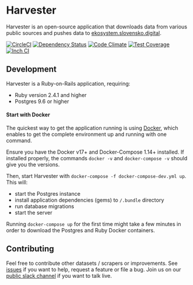 # Harvester

Harvester is an open-source application that downloads data from various public sources and pushes data to [ekosystem.slovensko.digital](https://ekosystem.slovensko.digital/). 

[![CircleCI](https://circleci.com/gh/slovensko-digital/harvester.ecosystem.svg?style=shield&circle-token=4ceebb8c3fa816ecc9ab67491f55f665ea9d8661)](https://circleci.com/gh/slovensko-digital/harvester.ecosystem)
[![Dependency Status](https://gemnasium.com/slovensko-digital/harvester.ecosystem.png)](https://gemnasium.com/slovensko-digital/harvester.ecosystem)
[![Code Climate](https://codeclimate.com/github/slovensko-digital/harvester.ecosystem.png)](https://codeclimate.com/github/slovensko-digital/harvester.ecosystem)
[![Test Coverage](https://codeclimate.com/github/slovensko-digital/harvester.ecosystem/badges/coverage.svg)](https://codeclimate.com/github/slovensko-digital/harvester.ecosystem/coverage)
[![Inch CI](https://inch-ci.org/github/slovensko-digital/harvester.ecosystem.svg)](https://inch-ci.org/github/slovensko-digital/harvester.ecosystem)

## Development  

Harvester is a Ruby-on-Rails application, requiring: 
- Ruby version 2.4.1 and higher
- Postgres 9.6 or higher

#### Start with Docker

The quickest way to get the application running is using [Docker](https://www.docker.com), which 
enables to get the complete environment up and running with one command. 
 
Ensure you have the Docker v17+ and Docker-Compose 1.14+ installed. 
If installed properly, the commands `docker -v` and `docker-compose -v` should give you the versions.

Then, start Harvester with `docker-compose -f docker-compose-dev.yml up`. This will:

- start the Postgres instance
- install application dependencies (gems) to `/.bundle` directory
- run database migrations
- start the server 

Running `docker-compose up` for the first time might take a few minutes in order to download 
the Postgres and Ruby Docker containers.

## Contributing

Feel free to contribute other datasets / scrapers or improvements. See [issues](https://github.com/slovensko-digital/ekosystem/issues) if you want to help, request a feature or file a bug. Join us on our [public slack channel](http://slack.slovensko.digital/) if you want to talk live.
